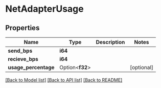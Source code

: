 # NetAdapterUsage

## Properties

Name | Type | Description | Notes
------------ | ------------- | ------------- | -------------
**send_bps** | **i64** |  | 
**recieve_bps** | **i64** |  | 
**usage_percentage** | Option<**f32**> |  | [optional]

[[Back to Model list]](../README.md#documentation-for-models) [[Back to API list]](../README.md#documentation-for-api-endpoints) [[Back to README]](../README.md)


